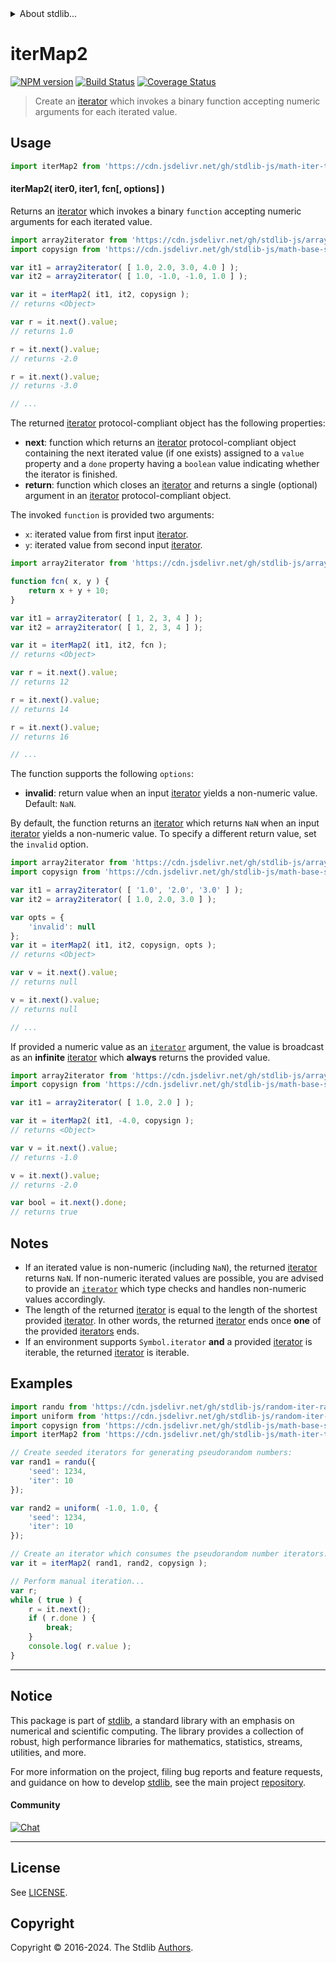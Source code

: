 <!--

@license Apache-2.0

Copyright (c) 2020 The Stdlib Authors.

Licensed under the Apache License, Version 2.0 (the "License");
you may not use this file except in compliance with the License.
You may obtain a copy of the License at

   http://www.apache.org/licenses/LICENSE-2.0

Unless required by applicable law or agreed to in writing, software
distributed under the License is distributed on an "AS IS" BASIS,
WITHOUT WARRANTIES OR CONDITIONS OF ANY KIND, either express or implied.
See the License for the specific language governing permissions and
limitations under the License.

-->


<details>
  <summary>
    About stdlib...
  </summary>
  <p>We believe in a future in which the web is a preferred environment for numerical computation. To help realize this future, we've built stdlib. stdlib is a standard library, with an emphasis on numerical and scientific computation, written in JavaScript (and C) for execution in browsers and in Node.js.</p>
  <p>The library is fully decomposable, being architected in such a way that you can swap out and mix and match APIs and functionality to cater to your exact preferences and use cases.</p>
  <p>When you use stdlib, you can be absolutely certain that you are using the most thorough, rigorous, well-written, studied, documented, tested, measured, and high-quality code out there.</p>
  <p>To join us in bringing numerical computing to the web, get started by checking us out on <a href="https://github.com/stdlib-js/stdlib">GitHub</a>, and please consider <a href="https://opencollective.com/stdlib">financially supporting stdlib</a>. We greatly appreciate your continued support!</p>
</details>

# iterMap2

[![NPM version][npm-image]][npm-url] [![Build Status][test-image]][test-url] [![Coverage Status][coverage-image]][coverage-url] <!-- [![dependencies][dependencies-image]][dependencies-url] -->

> Create an [iterator][mdn-iterator-protocol] which invokes a binary function accepting numeric arguments for each iterated value.

<!-- Section to include introductory text. Make sure to keep an empty line after the intro `section` element and another before the `/section` close. -->

<section class="intro">

</section>

<!-- /.intro -->

<!-- Package usage documentation. -->



<section class="usage">

## Usage

```javascript
import iterMap2 from 'https://cdn.jsdelivr.net/gh/stdlib-js/math-iter-tools-map2@v0.2.0-deno/mod.js';
```

#### iterMap2( iter0, iter1, fcn\[, options] )

Returns an [iterator][mdn-iterator-protocol] which invokes a binary `function` accepting numeric arguments for each iterated value.

```javascript
import array2iterator from 'https://cdn.jsdelivr.net/gh/stdlib-js/array-to-iterator@deno/mod.js';
import copysign from 'https://cdn.jsdelivr.net/gh/stdlib-js/math-base-special-copysign@deno/mod.js';

var it1 = array2iterator( [ 1.0, 2.0, 3.0, 4.0 ] );
var it2 = array2iterator( [ 1.0, -1.0, -1.0, 1.0 ] );

var it = iterMap2( it1, it2, copysign );
// returns <Object>

var r = it.next().value;
// returns 1.0

r = it.next().value;
// returns -2.0

r = it.next().value;
// returns -3.0

// ...
```

The returned [iterator][mdn-iterator-protocol] protocol-compliant object has the following properties:

-   **next**: function which returns an [iterator][mdn-iterator-protocol] protocol-compliant object containing the next iterated value (if one exists) assigned to a `value` property and a `done` property having a `boolean` value indicating whether the iterator is finished.
-   **return**: function which closes an [iterator][mdn-iterator-protocol] and returns a single (optional) argument in an [iterator][mdn-iterator-protocol] protocol-compliant object.

The invoked `function` is provided two arguments:

-   `x`: iterated value from first input [iterator][mdn-iterator-protocol].
-   `y`: iterated value from second input [iterator][mdn-iterator-protocol].

```javascript
import array2iterator from 'https://cdn.jsdelivr.net/gh/stdlib-js/array-to-iterator@deno/mod.js';

function fcn( x, y ) {
    return x + y + 10;
}

var it1 = array2iterator( [ 1, 2, 3, 4 ] );
var it2 = array2iterator( [ 1, 2, 3, 4 ] );

var it = iterMap2( it1, it2, fcn );
// returns <Object>

var r = it.next().value;
// returns 12

r = it.next().value;
// returns 14

r = it.next().value;
// returns 16

// ...
```

The function supports the following `options`:

-   **invalid**: return value when an input [iterator][mdn-iterator-protocol] yields a non-numeric value. Default: `NaN`.

By default, the function returns an [iterator][mdn-iterator-protocol] which returns `NaN` when an input [iterator][mdn-iterator-protocol] yields a non-numeric value. To specify a different return value, set the `invalid` option.

```javascript
import array2iterator from 'https://cdn.jsdelivr.net/gh/stdlib-js/array-to-iterator@deno/mod.js';
import copysign from 'https://cdn.jsdelivr.net/gh/stdlib-js/math-base-special-copysign@deno/mod.js';

var it1 = array2iterator( [ '1.0', '2.0', '3.0' ] );
var it2 = array2iterator( [ 1.0, 2.0, 3.0 ] );

var opts = {
    'invalid': null
};
var it = iterMap2( it1, it2, copysign, opts );
// returns <Object>

var v = it.next().value;
// returns null

v = it.next().value;
// returns null

// ...
```

If provided a numeric value as an [`iterator`][mdn-iterator-protocol] argument, the value is broadcast as an **infinite** [iterator][mdn-iterator-protocol] which **always** returns the provided value.

```javascript
import array2iterator from 'https://cdn.jsdelivr.net/gh/stdlib-js/array-to-iterator@deno/mod.js';
import copysign from 'https://cdn.jsdelivr.net/gh/stdlib-js/math-base-special-copysign@deno/mod.js';

var it1 = array2iterator( [ 1.0, 2.0 ] );

var it = iterMap2( it1, -4.0, copysign );
// returns <Object>

var v = it.next().value;
// returns -1.0

v = it.next().value;
// returns -2.0

var bool = it.next().done;
// returns true
```

</section>

<!-- /.usage -->

<!-- Package usage notes. Make sure to keep an empty line after the `section` element and another before the `/section` close. -->

<section class="notes">

## Notes

-   If an iterated value is non-numeric (including `NaN`), the returned [iterator][mdn-iterator-protocol] returns `NaN`. If non-numeric iterated values are possible, you are advised to provide an [`iterator`][mdn-iterator-protocol] which type checks and handles non-numeric values accordingly.
-   The length of the returned [iterator][mdn-iterator-protocol] is equal to the length of the shortest provided [iterator][mdn-iterator-protocol]. In other words, the returned [iterator][mdn-iterator-protocol] ends once **one** of the provided [iterators][mdn-iterator-protocol] ends.
-   If an environment supports `Symbol.iterator` **and** a provided [iterator][mdn-iterator-protocol] is iterable, the returned [iterator][mdn-iterator-protocol] is iterable.

</section>

<!-- /.notes -->

<!-- Package usage examples. -->

<section class="examples">

## Examples

<!-- eslint no-undef: "error" -->

```javascript
import randu from 'https://cdn.jsdelivr.net/gh/stdlib-js/random-iter-randu@deno/mod.js';
import uniform from 'https://cdn.jsdelivr.net/gh/stdlib-js/random-iter-uniform@deno/mod.js';
import copysign from 'https://cdn.jsdelivr.net/gh/stdlib-js/math-base-special-copysign@deno/mod.js';
import iterMap2 from 'https://cdn.jsdelivr.net/gh/stdlib-js/math-iter-tools-map2@v0.2.0-deno/mod.js';

// Create seeded iterators for generating pseudorandom numbers:
var rand1 = randu({
    'seed': 1234,
    'iter': 10
});

var rand2 = uniform( -1.0, 1.0, {
    'seed': 1234,
    'iter': 10
});

// Create an iterator which consumes the pseudorandom number iterators:
var it = iterMap2( rand1, rand2, copysign );

// Perform manual iteration...
var r;
while ( true ) {
    r = it.next();
    if ( r.done ) {
        break;
    }
    console.log( r.value );
}
```

</section>

<!-- /.examples -->

<!-- Section to include cited references. If references are included, add a horizontal rule *before* the section. Make sure to keep an empty line after the `section` element and another before the `/section` close. -->

<section class="references">

</section>

<!-- /.references -->

<!-- Section for related `stdlib` packages. Do not manually edit this section, as it is automatically populated. -->

<section class="related">

</section>

<!-- /.related -->

<!-- Section for all links. Make sure to keep an empty line after the `section` element and another before the `/section` close. -->


<section class="main-repo" >

* * *

## Notice

This package is part of [stdlib][stdlib], a standard library with an emphasis on numerical and scientific computing. The library provides a collection of robust, high performance libraries for mathematics, statistics, streams, utilities, and more.

For more information on the project, filing bug reports and feature requests, and guidance on how to develop [stdlib][stdlib], see the main project [repository][stdlib].

#### Community

[![Chat][chat-image]][chat-url]

---

## License

See [LICENSE][stdlib-license].


## Copyright

Copyright &copy; 2016-2024. The Stdlib [Authors][stdlib-authors].

</section>

<!-- /.stdlib -->

<!-- Section for all links. Make sure to keep an empty line after the `section` element and another before the `/section` close. -->

<section class="links">

[npm-image]: http://img.shields.io/npm/v/@stdlib/math-iter-tools-map2.svg
[npm-url]: https://npmjs.org/package/@stdlib/math-iter-tools-map2

[test-image]: https://github.com/stdlib-js/math-iter-tools-map2/actions/workflows/test.yml/badge.svg?branch=v0.2.0
[test-url]: https://github.com/stdlib-js/math-iter-tools-map2/actions/workflows/test.yml?query=branch:v0.2.0

[coverage-image]: https://img.shields.io/codecov/c/github/stdlib-js/math-iter-tools-map2/main.svg
[coverage-url]: https://codecov.io/github/stdlib-js/math-iter-tools-map2?branch=main

<!--

[dependencies-image]: https://img.shields.io/david/stdlib-js/math-iter-tools-map2.svg
[dependencies-url]: https://david-dm.org/stdlib-js/math-iter-tools-map2/main

-->

[chat-image]: https://img.shields.io/gitter/room/stdlib-js/stdlib.svg
[chat-url]: https://app.gitter.im/#/room/#stdlib-js_stdlib:gitter.im

[stdlib]: https://github.com/stdlib-js/stdlib

[stdlib-authors]: https://github.com/stdlib-js/stdlib/graphs/contributors

[umd]: https://github.com/umdjs/umd
[es-module]: https://developer.mozilla.org/en-US/docs/Web/JavaScript/Guide/Modules

[deno-url]: https://github.com/stdlib-js/math-iter-tools-map2/tree/deno
[deno-readme]: https://github.com/stdlib-js/math-iter-tools-map2/blob/deno/README.md
[umd-url]: https://github.com/stdlib-js/math-iter-tools-map2/tree/umd
[umd-readme]: https://github.com/stdlib-js/math-iter-tools-map2/blob/umd/README.md
[esm-url]: https://github.com/stdlib-js/math-iter-tools-map2/tree/esm
[esm-readme]: https://github.com/stdlib-js/math-iter-tools-map2/blob/esm/README.md
[branches-url]: https://github.com/stdlib-js/math-iter-tools-map2/blob/main/branches.md

[stdlib-license]: https://raw.githubusercontent.com/stdlib-js/math-iter-tools-map2/main/LICENSE

[mdn-iterator-protocol]: https://developer.mozilla.org/en-US/docs/Web/JavaScript/Reference/Iteration_protocols#The_iterator_protocol

</section>

<!-- /.links -->
